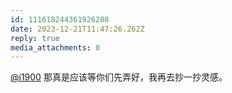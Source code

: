 ```yaml
---
id: 111618244361926208
date: 2023-12-21T11:47:26.262Z
reply: true
media_attachments: 0
---
```


[@i1900](https://mast.dragon-fly.club/@i1900) 那真是应该等你们先弄好，我再去抄一抄灵感。


